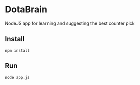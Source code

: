 # DotaBrain

NodeJS app for learning and suggesting the best counter pick

## Install

```
npm install
```

## Run

```
node app.js
```

